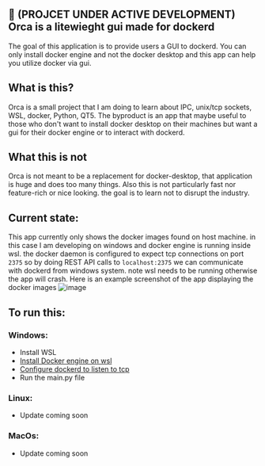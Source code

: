 ## 🚧 (PROJCET UNDER ACTIVE DEVELOPMENT) Orca is a litewieght gui made for dockerd
The goal of this application is to provide users a GUI to dockerd.
You can only install docker engine and not the docker desktop and this app can help you utilize docker via gui.

## What is this?
Orca is a small project that I am doing to learn about IPC, unix/tcp sockets, WSL, docker, Python, QT5. The byproduct is an app that maybe useful to those who don't want to install docker desktop on their machines but want a gui for their docker engine or to interact with dockerd.


## What this is not
Orca is not meant to be a replacement for docker-desktop, that application is huge and does too many things. Also this is not particularly fast nor feature-rich or nice looking. the goal is to learn not to disrupt the industry.


## Current state:
This app currently only shows the docker images found on host machine. in this case I am developing on windows and docker engine is running inside wsl. the docker daemon is configured to expect tcp connections on port `2375` so by doing REST API calls to `localhost:2375` we can communicate with dockerd from windows system. note wsl needs to be running otherwise the app will crash.
Here is an example screenshot of the app displaying the docker images
![image](https://github.com/shoccho/Orca/assets/33720947/a4cd5e03-0d9c-4eb3-8fd1-7734d132b7b0)


## To run this:
### Windows:
- Install WSL
- [Install Docker engine on wsl](https://gist.github.com/shoccho/71cdd84e23adba7838baf1ad71ed1bc5)
- [Configure dockerd to listen to tcp](https://docs.docker.com/engine/reference/commandline/dockerd/#daemon-configuration-file)
- Run the main.py file
### Linux:
- Update coming soon
### MacOs:
- Update coming soon

